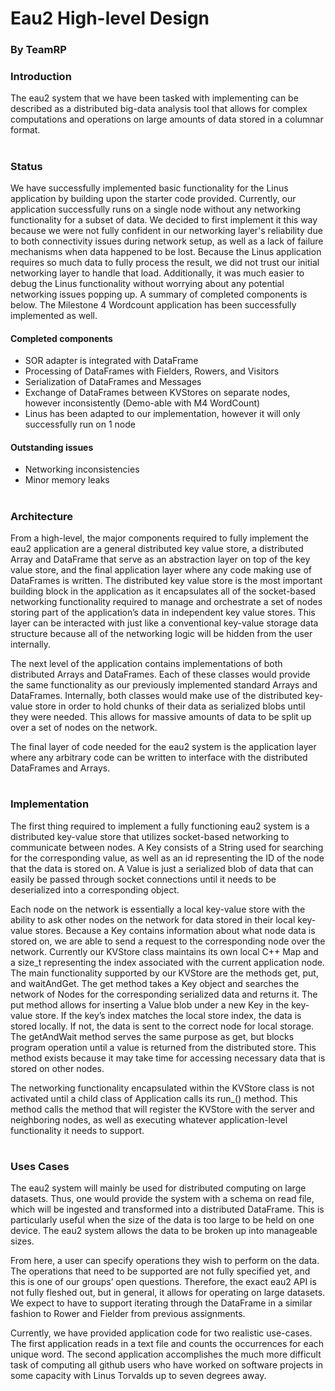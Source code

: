 # Eau2 High-level Design

### By TeamRP

### Introduction

The eau2 system that we have been tasked with implementing can be described as a distributed big-data analysis tool that allows for complex computations and operations on large amounts of data stored in a columnar format.

#

### Status
We have successfully implemented basic functionality for the Linus application by building upon the starter code provided. 
Currently, our application successfully runs on a single node without any networking functionality for a subset of data. 
We decided to first implement it this way because we were not fully confident in our networking layer's reliability due to both connectivity issues during network setup, as well as a lack of failure mechanisms when data happened to be lost. 
Because the Linus application requires so much data to fully process the result, we did not trust our initial networking layer to handle that load. 
Additionally, it was much easier to debug the Linus functionality without worrying about any potential networking issues popping up.
A summary of completed components is below. 
The Milestone 4 Wordcount application has been successfully implemented as well.

#### Completed components
* SOR adapter is integrated with DataFrame
* Processing of DataFrames with Fielders, Rowers, and Visitors
* Serialization of DataFrames and Messages
* Exchange of DataFrames between KVStores on separate nodes, however inconsistently (Demo-able with M4 WordCount)
* Linus has been adapted to our implementation, however it will only successfully run on 1 node

#### Outstanding issues
* Networking inconsistencies
* Minor memory leaks

#

### Architecture

From a high-level, the major components required to fully implement the eau2 application are a general distributed key value store, a distributed Array and DataFrame that serve as an abstraction layer on top of the key value store, and the final application layer where any code making use of DataFrames is written. The distributed key value store is the most important building block in the application as it encapsulates all of the socket-based networking functionality required to manage and orchestrate a set of nodes storing part of the application’s data in independent key value stores. This layer can be interacted with just like a conventional key-value storage data structure because all of the networking logic will be hidden from the user internally.

The next level of the application contains implementations of both distributed Arrays and DataFrames. Each of these classes would provide the same functionality as our previously implemented standard Arrays and DataFrames. Internally, both classes would make use of the distributed key-value store in order to hold chunks of their data as serialized blobs until they were needed. This allows for massive amounts of data to be split up over a set of nodes on the network.

The final layer of code needed for the eau2 system is the application layer where any arbitrary code can be written to interface with the distributed DataFrames and Arrays.

#

### Implementation

The first thing required to implement a fully functioning eau2 system is a distributed key-value store that utilizes socket-based networking to communicate between nodes. A Key consists of a String used for searching for the corresponding value, as well as an id representing the ID of the node that the data is stored on. A Value is just a serialized blob of data that can easily be passed through socket connections until it needs to be deserialized into a corresponding object. 

Each node on the network is essentially a local key-value store with the ability to ask other nodes on the network for data stored in their local key-value stores. Because a Key contains information about what node data is stored on, we are able to send a request to the corresponding node over the network. Currently our KVStore class maintains its own local C++ Map and a size_t representing the index associated with the current application node. The main functionality supported by our KVStore are the methods get, put, and waitAndGet. The get method takes a Key object and searches the network of Nodes for the corresponding serialized data and returns it. The put method allows for inserting a Value blob under a new Key in the key-value store. If the key’s index matches the local store index, the data is stored locally. If not, the data is sent to the correct node for local storage. The getAndWait method serves the same purpose as get, but blocks program operation until a value is returned from the distributed store. This method exists because it may take time for accessing necessary data that is stored on other nodes.

The networking functionality encapsulated within the KVStore class is not activated until a child class of Application calls its run_() method. This method calls the method that will register the KVStore with the server and neighboring nodes, as well as executing whatever application-level functionality it needs to support.

#

### Uses Cases
The eau2 system will mainly be used for distributed computing on large datasets. Thus, one would provide the system with a schema on read file, which will be ingested and transformed into a distributed DataFrame. This is particularly useful when the size of the data is too large to be held on one device. The eau2 system allows the data to be broken up into manageable sizes. 

From here, a user can specify operations they wish to perform on the data. The operations that need to be supported are not fully specified yet, and this is one of our groups’ open questions. Therefore, the exact eau2 API is not fully fleshed out, but in general, it allows for operating on large datasets. We expect to have to support iterating through the DataFrame in a similar fashion to Rower and Fielder from previous assignments.

Currently, we have provided application code for two realistic use-cases. The first application reads in a text file and counts the occurrences for each unique word. 
The second application accomplishes the much more difficult task of computing all github users who have worked on software projects in some capacity with Linus Torvalds up to seven degrees away.
